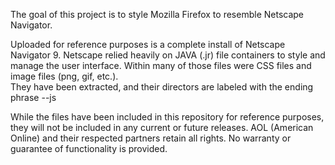 The goal of this project is to style Mozilla Firefox to resemble Netscape Navigator.

Uploaded for reference purposes is a complete install of Netscape Navigator 9. 
Netscape relied heavily on JAVA (.jr) file containers to style and manage the user interface. 
Within many of those files were CSS files and image files (png, gif, etc.).  
They have been extracted, and their directors are labeled with the ending phrase --js

While the files have been included in this repository for reference purposes, they will not be included in any current or future releases.
AOL (American Online) and their respected partners retain all rights. No warranty or guarantee of functionality is provided.
